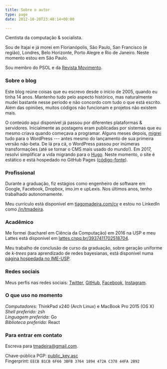 ```yaml
---
title: Sobre o autor
type: page
date: 2012-10-20T23:48:14+00:00

---
```

Cientista da computação & socialista.

Sou de Itajaí e já morei em Florianópolis, São Paulo, San Francisco (e região), Londres, Belo Horizonte, Porto Alegre e Rio de Janeiro. Neste momento estou em São Paulo.

Sou membro do PSOL e da [Revista Movimento](https://movimentorevista.com.br/).

### Sobre o blog

Este blog reúne coisas que eu escrevo desde o início de 2005, quando eu tinha 14 anos. Mantenho tudo pelo aspecto histórico, mas naturalmente mudei bastante nesse período e não concordo com tudo o que está escrito. Além das opiniões, muitos códigos não funcionam e projetos não existem mais.

O conteúdo aqui disponível já passou por diferentes plataformas & servidores. Inicialmente as postagens eram publicadas por sistemas que eu mesmo criava quando começava a programar. Alguns meses depois, [migrei](/2005/10/mudanca-de-servidor/) tudo para o WordPress  --- antes mesmo do lançamento de sua primeira versão não-beta. De lá pra cá, o WordPress passou por inúmeras transformações (até se tornar o CMS mais usado do mundo!). Em 2017, resolvi simplificar a vida migrando para o [Hugo](https://gohugo.io/). Neste momento, o site é estático e está hospedado no GitHub Pages ([código-fonte](https://github.com/tmadeira/tmadeira.github.io/)).

### Profissional

Durante a graduação, fiz estágios como engenheiro de software em Google, Facebook, Dropbox, imo.im e upLexis. Nos últimos anos, tenho trabalhado autonomamente.

Meu currículo está disponível em [tiagomadeira.com/cv](/cv/) e estou no LinkedIn como [/in/tmadeira](https://linkedin.com/in/tmadeira/).

### Acadêmico

Me formei (bacharel em Ciência da Computação) em 2016 na USP e meu Lattes está disponível em [lattes.cnpq.br/3937411702518704](http://lattes.cnpq.br/3937411702518704).

Meu trabalho de conclusão de curso da graduação, sobre geração uniforme de _k-trees_ para aprendizado de redes bayesianas, está disponível numa [página hospedada no IME-USP](https://linux.ime.usp.br/~tmadeira/mac0499/).

### Redes sociais

Meus perfis nas redes sociais: [Twitter](https://twitter.com/tmadeira/), [GitHub](https://github.com/tmadeira/), [Facebook](https://facebook.com/timadeira/), [Instagram](https://instagram.com/tiagomadeira/).

### O que uso no momento

_Computadores:_ ThinkPad x240 (Arch Linux) e MacBook Pro 2015 (OS X)  
_Shell preferido:_ zsh  
_Linguagem preferida:_ Go  
_Biblioteca preferida:_ React  

### Para entrar em contato

Escreva para <tmadeira@gmail.com>.

Chave-pública PGP: [public_key.asc](/public_key.asc)  
Fingerprint: `EECB B1CB 6F66 3BFB 3764 1894 472A C378 44FA 2B92`

